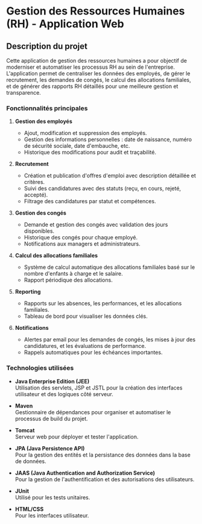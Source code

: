 # Gestion des Ressources Humaines (RH) - Application Web

## Description du projet

Cette application de gestion des ressources humaines a pour objectif de moderniser et automatiser les processus RH au sein de l'entreprise. L'application permet de centraliser les données des employés, de gérer le recrutement, les demandes de congés, le calcul des allocations familiales, et de générer des rapports RH détaillés pour une meilleure gestion et transparence.

### Fonctionnalités principales

1. **Gestion des employés**  
   - Ajout, modification et suppression des employés.  
   - Gestion des informations personnelles : date de naissance, numéro de sécurité sociale, date d'embauche, etc.  
   - Historique des modifications pour audit et traçabilité.  

2. **Recrutement**  
   - Création et publication d'offres d'emploi avec description détaillée et critères.  
   - Suivi des candidatures avec des statuts (reçu, en cours, rejeté, accepté).  
   - Filtrage des candidatures par statut et compétences.

3. **Gestion des congés**  
   - Demande et gestion des congés avec validation des jours disponibles.  
   - Historique des congés pour chaque employé.  
   - Notifications aux managers et administrateurs.

4. **Calcul des allocations familiales**  
   - Système de calcul automatique des allocations familiales basé sur le nombre d'enfants à charge et le salaire.  
   - Rapport périodique des allocations.

5. **Reporting**  
   - Rapports sur les absences, les performances, et les allocations familiales.  
   - Tableau de bord pour visualiser les données clés.

6. **Notifications**  
   - Alertes par email pour les demandes de congés, les mises à jour des candidatures, et les évaluations de performance.  
   - Rappels automatiques pour les échéances importantes.

### Technologies utilisées

- **Java Enterprise Edition (JEE)**  
  Utilisation des servlets, JSP et JSTL pour la création des interfaces utilisateur et des logiques côté serveur.
  
- **Maven**  
  Gestionnaire de dépendances pour organiser et automatiser le processus de build du projet.

- **Tomcat**  
  Serveur web pour déployer et tester l'application.

- **JPA (Java Persistence API)**  
  Pour la gestion des entités et la persistance des données dans la base de données.

- **JAAS (Java Authentication and Authorization Service)**  
  Pour la gestion de l'authentification et des autorisations des utilisateurs.

- **JUnit**  
  Utilisé pour les tests unitaires.

- **HTML/CSS**  
  Pour les interfaces utilisateur.



